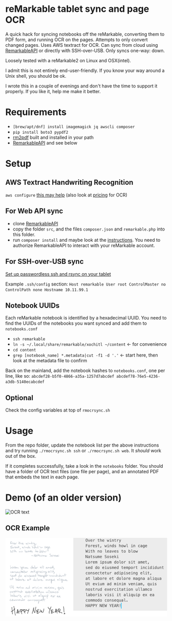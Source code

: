 # reMarkable tablet sync and page OCR
A quick hack for syncing notebooks off the reMarkable, converting them to PDF form, and running OCR on the pages. Attempts to only convert changed pages. Uses AWS textract for OCR. Can sync from cloud using [RemarkableAPI][5] or directly with SSH-over-USB. Only syncs one-way: down.

Loosely tested with a reMarkable2 on Linux and OSX(intel).

I admit this is not entirely end-user-friendly. If you know your way around a Unix shell, you should be ok.

I wrote this in a couple of evenings and don't have the time to support it properly. If you like it, help me make it better.

# Requirements
* `[brew/apt/dnf] install imagemagick jq awscli composer`
* `pip install boto3 pypdf2`
* [rm2pdf][1] built and installed in your path
* [RemarkableAPI][5] and see below

[5]: https://github.com/splitbrain/ReMarkableAPI "RemarkableAPI @ github"

[1]: https://github.com/rorycl/rm2pdf.git "rm2pdf @ github"

# Setup
## AWS Textract Handwriting Recognition
`aws configure` [this may help][2] (also look at [pricing][4] for OCR)

## For Web API sync
* clone [RemarkableAPI][5]
* copy the folder `src`, and the files `composer.json` and `remarkable.php` into this folder.
* run `composer install` and maybe look at the [instructions][5]. You need to authorize RemarkableAPI to interact with your reMarkable account.

## For SSH-over-USB sync
[Set up passwordless ssh and rsync on your tablet][3]

Example `.ssh/config` section:
    ```
    Host remarkable
    User root
    ControlMaster no
    ControlPath none
    Hostname 10.11.99.1
    ```

## Notebook UUIDs
Each reMarkable notebook is identified by a hexadecimal UUID. You need to find the UUIDs of the notebooks you want synced and add them to `notebooks.conf`

*  `ssh remarkable`
*  `ln -s ~/.local/share/remarkable/xochitl ~/content` <- for convenience
*  `cd content`
*  `grep [notebook_name] *.metadata|cut -f1 -d '.'` <- start here, then look at the metadata file to confirm

Back on the mainland, add the notebook hashes to `notebooks.conf`, one per line, like so:
    ```
    abcdef28-b5f0-4866-a35a-1257d7abcdef
    abcdef78-76e5-4236-a3db-5140ecabcdef
    ```

## Optional
Check the config variables at top of `rmocrsync.sh`

[2]: https://docs.aws.amazon.com/cli/latest/userguide/cli-configure-quickstart.html#cli-configure-quickstart-config "AWS CLI Setup"

[3]: https://github.com/lucasrla/remarkable-utils "Remarkable Utils"

[4]: https://aws.amazon.com/textract/pricing/ "AWS Textract Pricing"

# Usage
From the repo folder, update the notebook list per the above instructions and try running `./rmocrsync.sh ssh` or `./rmocrsync.sh web`. It _should_ work out of the box. 

If it completes successfully, take a look in the `notebooks` folder. You should have a folder of OCR text files (one file per page), and an annotated PDF that embeds the text in each page. 

# Demo (of an older version)
![OCR text](_assets/demo.gif)
## OCR Example
![OCR text](_assets/ocr.png)